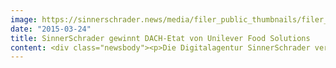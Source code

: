 ```yaml
---
image: https://sinnerschrader.news/media/filer_public_thumbnails/filer_public/e8/2b/e82b8ad1-1fe9-4349-9c12-dc60a7d3315f/s2_teaser_unilever_720x450.jpg__480x288_q85_crop_subsampling-2_upscale.jpg
date: "2015-03-24"
title: SinnerSchrader gewinnt DACH-Etat von Unilever Food Solutions
content: <div class="newsbody"><p>Die Digitalagentur SinnerSchrader verantwortet ab Mitte des Jahres sämtliche digitale Marketingaktivitäten des Foodservice-Spezialisten Unilever Food Solutions in Deutschland, Österreich und der Schweiz. Neben der inhaltlichen Gestaltung der Website für die DACH-Region, umfasst die Zusammenarbeit vor allem die Themen Content, Services und die Ausarbeitung digitaler Kampagnen.</p><p>Ein interdisziplinäres Team konnte sich in einem Pitch erfolgreich gegen zwei weitere Agenturen durchsetzen. Auf globaler Ebene arbeitet Unilever Food Solutions mit der belgischen Agenturgruppe Emakina zusammen, mit der SinnerSchrader seit Anfang 2013 eine strategische Partnerschaft bei internationalen Projekten hat.</p><p>„Wir freuen uns, dass wir mit Unilever Food Solutions eine weitere FMCG-Marke von der ganzheitlichen Denk- und Arbeitsweise unserer Teams begeistern konnten“, kommentiert Nils Wollny, Geschäftsführer Strategie bei SinnerSchrader, den jüngsten Etat-Gewinn.</p><p>Dietmar Wamser, Brand Manager DACH und Verantwortlicher für den gesamten Pitch bei Unilever Food Solutions, fügt hinzu&#58; „SinnerSchrader hat uns überzeugend aufgezeigt, wie viel Potential noch in unseren digitalen Markenauftritten steckt. Wir freuen uns sehr darauf, die präsentierten Ansätze gemeinsam mit der Agentur zum Leben zu erwecken.“</p><p><a class="news-backlink" href="/de/"><svg class="svg-ico svg-ico--arrow-left"><use xlink&#58;href="#arrow-down"></use></svg>Zurück zur Presse Übersicht</a></p></div>
---
```

